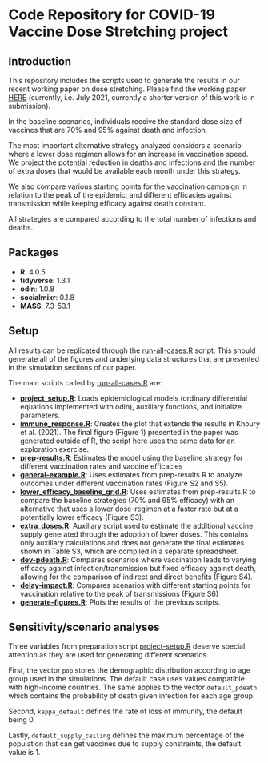 # Code Repository for COVID-19 Vaccine Dose Stretching project

## Introduction

This repository includes the scripts used to generate the results in our recent working paper on dose stretching. Please find the working paper [HERE](https://bfi.uchicago.edu/working-paper/2021-68/) (currently, i.e. July 2021, currently a shorter version of this work is in submission).

In the baseline scenarios, individuals receive the standard dose size of vaccines that are 70% and 95% against death and infection.

The most important alternative strategy analyzed considers a scenario where a lower dose regimen allows for an increase in vaccination speed. We project the potential reduction in deaths and infections and the number of extra doses that would be available each month under this strategy.

We also compare various starting points for the vaccination campaign in relation to the peak of the epidemic, and different efficacies against transmission while keeping efficacy against death constant.

All strategies are compared according to the total number of infections and deaths.


## Packages

* **R**: 4.0.5
* **tidyverse**: 1.3.1
* **odin**: 1.0.8
* **socialmixr**: 0.1.8
* **MASS**: 7.3-53.1



## Setup

All results can be replicated through the [run-all-cases.R](run-all-cases.R) script. This should generate all of the figures and underlying data structures that are presented in the simulation sections of our paper.

The main scripts called by [run-all-cases.R](run-all-cases.R) are: 

* **[project_setup.R](project_setup.R)**: Loads epidemiological models (ordinary differential equations implemented with odin), auxiliary functions, and initialize parameters.
* **[immune_response.R](cases/immune_response.R)**: Creates the plot that extends the results in Khoury et al. (2021). The final figure (Figure 1) presented in the paper was generated outside of R, the script here uses the same data for an exploration exercise.
* **[prep-results.R](cases/prep-results.R)**: Estimates the model using the baseline strategy for different vaccination rates and vaccine efficacies
* **[general-example.R](cases/general-example.R)**: Uses estimates from prep-results.R to analyze outcomes under different vaccination rates (Figure S2 and S5).
* **[lower_efficacy_baseline_grid.R](cases/lower_efficacy_baseline_grid.R)**: Uses estimates from prep-results.R to compare the baseline strategies (70% and 95% efficacy) with an alternative that uses a lower dose-regimen at a faster rate but at a potentially lower efficacy (Figure S3).
* **[extra_doses.R](cases/extra_doses.R)**: Auxiliary script used to estimate the additional vaccine supply generated through the adoption of lower doses. This contains only auxiliary calculations and does not generate the final estimates shown in Table S3, which are compiled in a separate spreadsheet.
* **[dev-pdeath.R](cases/dev-pdeath.R)**: Compares scenarios where vaccination leads to varying efficacy against infection/transmission but fixed efficacy against death, allowing for the comparison of indirect and direct benefits (Figure S4).
* **[delay-impact.R](cases/delay-impact.R)**: Compares scenarios with different starting points for vaccination relative to the peak of transmissions (Figure S6)
* **[generate-figures.R](cases/generate-figures.R)**: Plots the results of the previous scripts.

## Sensitivity/scenario analyses

Three variables from preparation script [project-setup.R](project-setup.R) deserve special attention as they are used for generating different scenarios.

First, the vector `pop` stores the demographic distribution according to age group used in the simulations. The default case uses values compatible with high-income countries. The same applies to the vector `default_pdeath` which contains the probability of death given infection for each age group.

Second, `kappa_default` defines the rate of loss of immunity, the default being 0.

Lastly, `default_supply_ceiling` defines the maximum percentage of the population that can get vaccines due to supply constraints, the default value is 1.
